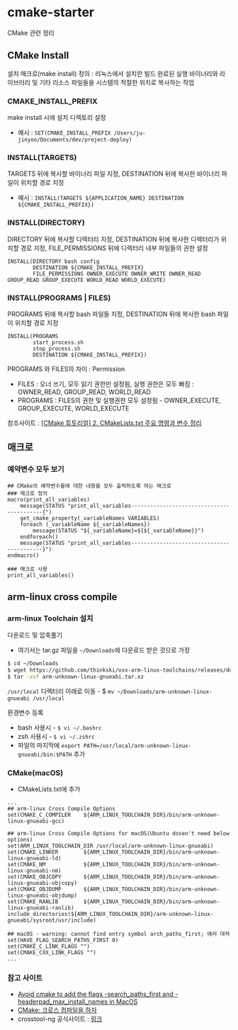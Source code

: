 # cmake-starter
CMake 관련 정리

## CMake Install
설치 매크로(make install) 정의 : 리눅스에서 설치란 빌드 완료된 실행 바이너리와 라이브러리 및 기타 리소스 파일들을 시스템의
적절한 위치로 복사하는 작업

### CMAKE_INSTALL_PREFIX
make install 시에 설치 디렉토리 설정
* 예시 : `SET(CMAKE_INSTALL_PREFIX /Users/ju-jinyoo/Documents/dev/project-deploy)`

### INSTALL(TARGETS)
TARGETS 뒤에 복사할 바이너리 파일 지정, DESTINATION 뒤에 복사한 바이너리 파일이 위치할 경로 지정
* 예시 : `INSTALL(TARGETS ${APPLICATION_NAME} DESTINATION ${CMAKE_INSTALL_PREFIX})`

### INSTALL(DIRECTORY)
DIRECTORY 뒤에 복사할 디렉터리 지정, DESTINATION 뒤에 복사한 디렉터리가 위치할 경로 지정, FILE_PERMISSIONS 뒤에 
디렉터리 내부 파일들의 권한 설정
```
INSTALL(DIRECTORY bash config
        DESTINATION ${CMAKE_INSTALL_PREFIX}
        FILE_PERMISSIONS OWNER_EXECUTE OWNER_WRITE OWNER_READ GROUP_READ GROUP_EXECUTE WORLD_READ WORLD_EXECUTE)
```

### INSTALL(PROGRAMS | FILES)
PROGRAMS 뒤에 복사할 bash 파일들 지정, DESTINATION 뒤에 복사한 bash 파일이 위치할 경로 지정
```
INSTALL(PROGRAMS
        start_process.sh
        stop_process.sh
        DESTINATION ${CMAKE_INSTALL_PREFIX})
``` 

PROGRAMS 와 FILES의 차이 : Permission
* FILES : 오너 쓰기, 모두 읽기 권한만 설정됨, 실행 권한은 모두 빠짐 : OWNER_READ, GROUP_READ, WORLD_READ
* PROGRAMS : FILES의 권한 및 실행권한 모두 설정됨 - OWNER_EXECUTE, GROUP_EXECUTE, WORLD_EXECUTE

참조사이트 : [[CMake 튜토리얼] 2. CMakeLists.txt 주요 명령과 변수 정리](https://www.tuwlab.com/ece/27260)

## 매크로
### 예약변수 모두 보기 
```text
## CMake의 예약변수들에 대한 내용을 모두 출력하도록 하는 매크로
### 매크로 정의
macro(print_all_variables)
    message(STATUS "print_all_variables------------------------------------------{")
    get_cmake_property(_variableNames VARIABLES)
    foreach (_variableName ${_variableNames})
        message(STATUS "${_variableName}=${${_variableName}}")
    endforeach()
    message(STATUS "print_all_variables------------------------------------------}")
endmacro()

### 매크로 사용
print_all_variables()
```

## arm-linux cross compile
### arm-linux Toolchain 설치
다운로드 및 압축풀기
* 여기서는 tar.gz 파일을 `~/Downloads`에 다운로드 받은 것으로 가정
```bash
$ cd ~/Downloads
$ wget https://github.com/thinkski/osx-arm-linux-toolchains/releases/download/8.3.0/arm-unknown-linux-gnueabi.tar.xz
$ tar -xvf arm-unknown-linux-gnueabi.tar.xz
```
`/usr/local` 디렉터리 아래로 이동 - $ `mv ~/Downloads/arm-unknown-linux-gnueabi /usr/local`

환경변수 등록  
* bash 사용시 - `$ vi ~/.bashrc`
* zsh 사용시 - `$ vi ~/.zshrc`
* 파일의 마지막에 `export PATH=/usr/local/arm-unknown-linux-gnueabi/bin:$PATH` 추가

### CMake(macOS)
* CMakeLists.txt에 추가
```text
...
## arm-linux Cross Compile Options
set(CMAKE_C_COMPILER    ${ARM_LINUX_TOOLCHAIN_DIR}/bin/arm-unknown-linux-gnueabi-gcc)

## arm-linux Cross Compile Options for macOS(Ubuntu dosen't need below options)
set(ARM_LINUX_TOOLCHAIN_DIR /usr/local/arm-unknown-linux-gnueabi)
set(CMAKE_LINKER        ${ARM_LINUX_TOOLCHAIN_DIR}/bin/arm-unknown-linux-gnueabi-ld)
set(CMAKE_NM            ${ARM_LINUX_TOOLCHAIN_DIR}/bin/arm-unknown-linux-gnueabi-nm)
set(CMAKE_OBJCOPY       ${ARM_LINUX_TOOLCHAIN_DIR}/bin/arm-unknown-linux-gnueabi-objcopy)
set(CMAKE_OBJDUMP       ${ARM_LINUX_TOOLCHAIN_DIR}/bin/arm-unknown-linux-gnueabi-objdump)
set(CMAKE_RANLIB        ${ARM_LINUX_TOOLCHAIN_DIR}/bin/arm-unknown-linux-gnueabi-ranlib)
include_directories(${ARM_LINUX_TOOLCHAIN_DIR}/arm-unknown-linux-gnueabi/sysroot/usr/include)

## macOS - warning: cannot find entry symbol arch_paths_first; 에러 대처
set(HAVE_FLAG_SEARCH_PATHS_FIRST 0)
set(CMAKE_C_LINK_FLAGS "")
set(CMAKE_CXX_LINK_FLAGS "")
...
```

### 참고 사이트
* [Avoid cmake to add the flags -search_paths_first and -headerpad_max_install_names in MacOS](https://stackoverflow.com/questions/54482519/avoid-cmake-to-add-the-flags-search-paths-first-and-headerpad-max-install-name)
* [CMake: 크로스 컴파일을 하자](https://codecooking.tistory.com/81)
* crosstool-ng 공식사이트 : [링크](https://crosstool-ng.github.io/)
